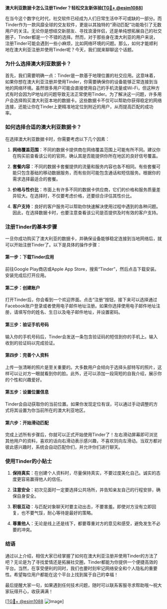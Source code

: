 **澳大利亚数据卡怎么注册Tinder？轻松交友新体验[[TG💪+ @esim1088](https://t.me/s/esim1088)]**

在当今这个数字化时代，社交软件已经成为人们日常生活中不可或缺的一部分。而Tinder作为一款风靡全球的交友软件，更是以其独特的“滑动匹配”功能吸引了无数用户的关注。无论你是想结交新朋友、寻找浪漫伴侣，还是单纯想拓展自己的社交圈子，Tinder都是一个不错的选择。然而，对于那些身在澳大利亚的用户来说，注册Tinder可能会遇到一些小麻烦，比如网络环境的问题。那么，如何才能顺利地在澳大利亚注册并使用Tinder呢？今天，我们就来聊聊这个话题。

### 为什么选择澳大利亚数据卡？

首先，我们需要明确一点：Tinder是一款基于地理位置的社交应用。这意味着，如果你想在澳大利亚注册并使用Tinder，你需要确保你的设备能够正常连接到当地的网络环境。虽然很多用户可能会直接使用自己的手机流量或Wi-Fi，但这种方式有时会因为IP地址的问题导致无法正常使用Tinder。为了解决这一问题，许多用户会选择购买澳大利亚本地的数据卡。这些数据卡不仅可以帮助你获得稳定的网络连接，还能让你在Tinder上更精准地定位到附近的用户，从而提高匹配的成功率。

### 如何选择合适的澳大利亚数据卡？

在选择澳大利亚数据卡时，你需要考虑以下几个因素：

1. **网络覆盖范围**：不同的数据卡提供商在网络覆盖范围上可能有所不同。建议你在购买前查看该公司的官网，确认其是否能提供你所在地区的良好信号覆盖。
   
2. **套餐内容**：不同的数据卡套餐提供的流量和服务内容也各不相同。有些套餐可能只包含基础的移动数据服务，而有些则可能包含通话和短信服务。根据你的需求选择最适合的套餐。

3. **价格与性价比**：市面上有许多不同的数据卡供应商，它们的价格和服务质量差异较大。在选择时，不仅要考虑价格，还要综合评估其性价比。

4. **客户支持**：良好的客户服务可以帮助你快速解决使用过程中遇到的各种问题。因此，在选择数据卡时，也要注意查看该公司是否提供及时有效的客户支持。

### 注册Tinder的基本步骤

一旦你成功购买了澳大利亚的数据卡，并确保设备能够稳定连接到当地网络后，就可以开始注册Tinder了。以下是具体的操作步骤：

#### 第一步：下载Tinder应用
前往Google Play商店或Apple App Store，搜索“Tinder”，然后点击下载安装。安装完成后打开应用。

#### 第二步：创建账户
打开Tinder后，你会看到一个欢迎界面。点击“注册”按钮，接下来可以选择通过Facebook账户登录或者使用电子邮件地址注册。如果你选择使用电子邮件地址注册，请填写你的姓名、生日以及电子邮件地址，并设置密码。

#### 第三步：验证手机号码
输入你的手机号码后，Tinder会发送一条包含验证码的短信到你的手机上。输入收到的验证码以完成验证。

#### 第四步：完善个人资料
上传一张清晰的照片是至关重要的。大多数用户会倾向于选择头部特写的照片，这样可以让对方一眼就看到你的脸。此外，还可以添加一段简短的自我介绍，展示你的个性和兴趣爱好。

#### 第五步：设置位置信息
Tinder会自动获取你的当前位置。如果你发现定位有误，可以通过手动调整的方式将其设置为你当前所在的澳大利亚地区。

#### 第六步：开始滑动匹配
完成上述所有步骤后，你就可以正式开始使用Tinder了！左右滑动屏幕即可浏览其他用户的资料，喜欢的话向右滑动表示感兴趣，不喜欢则向左滑动。当双方都对彼此感兴趣时，系统会自动匹配你们，并允许你们进行聊天。

### 使用Tinder的小贴士

1. **保持真实**：在创建个人资料时，尽量保持真实，不要过度美化自己。诚实的态度更容易赢得他人的信任。
   
2. **注意安全**：初次见面时一定要选择公共场所，并告知亲友自己的行程安排，确保自身安全。

3. **积极互动**：与匹配对象聊天时要主动出击，不要害羞。即使对方没有立即回复，也不要气馁，耐心等待是最好的策略。

4. **尊重他人**：无论是线上还是线下，都要尊重对方的意见和感受，避免发生不必要的冲突。

### 结语

通过以上介绍，相信大家已经掌握了如何在澳大利亚注册并使用Tinder的方法了吧？无论是为了寻找爱情还是拓展社交圈，Tinder都能为你提供一个便捷高效的平台。当然，在享受便利的同时，我们也要时刻牢记网络安全和个人隐私的重要性。希望每位用户都能在这个平台上找到属于自己的幸福！

最后提醒大家一句，如果遇到任何技术问题，随时可以联系客服寻求帮助哦～祝大家玩得开心，收获满满！

[[TG💪+ @esim1088](https://t.me/s/esim1088) ![Image](https://i.postimg.cc/4NQfJmqS/Snipaste-2025-05-13-00-14-12.png)]